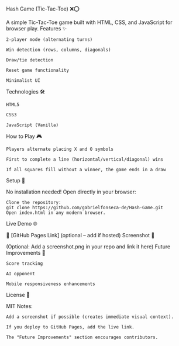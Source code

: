 Hash Game (Tic-Tac-Toe) ❌⭕

A simple Tic-Tac-Toe game built with HTML, CSS, and JavaScript for browser play.
Features ✨

    2-player mode (alternating turns)

    Win detection (rows, columns, diagonals)

    Draw/tie detection

    Reset game functionality

    Minimalist UI

Technologies 🛠

    HTML5

    CSS3

    JavaScript (Vanilla)

How to Play 🎮

    Players alternate placing X and O symbols

    First to complete a line (horizontal/vertical/diagonal) wins

    If all squares fill without a winner, the game ends in a draw

Setup 🚀

No installation needed! Open directly in your browser:

    Clone the repository:
    git clone https://github.com/gabrielfonseca-de/Hash-Game.git
    Open index.html in any modern browser.

Live Demo 🌐

🔗 [GitHub Pages Link] (optional – add if hosted)
Screenshot 📸

(Optional: Add a screenshot.png in your repo and link it here)
Future Improvements 📅

    Score tracking

    AI opponent

    Mobile responsiveness enhancements

License 📜

MIT
Notes:

    Add a screenshot if possible (creates immediate visual context).

    If you deploy to GitHub Pages, add the live link.

    The "Future Improvements" section encourages contributors.
